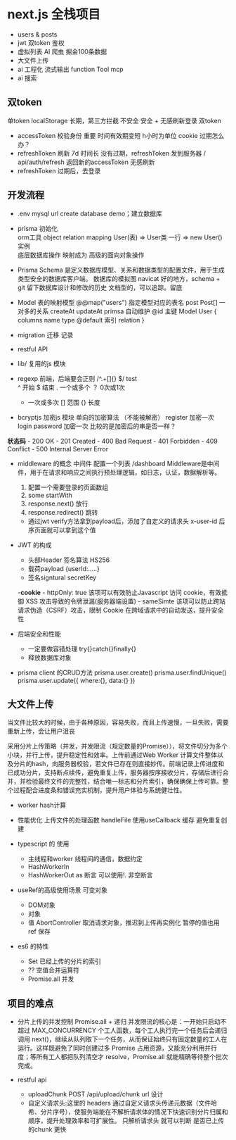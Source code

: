 # next.js 全栈项目

- users & posts 
- jwt 双token 鉴权
- 虚拟列表 
    AI 爬虫 掘金100条数据
- 大文件上传
- ai 工程化
    流式输出
    function Tool
    mcp
- ai 搜索

## 双token 
单token localStorage 长期，第三方拦截 不安全
安全 + 无感刷新登录
双token 
- accessToken 校验身份 重要 时间有效期变短 h小时为单位 cookie
    过期怎么办？
- refreshToken 刷新 7d 时间长
    没有过期，refreshToken 发到服务器 / api/auth/refresh 
    返回新的accessToken 无感刷新
- refreshToken 过期后，去登录


## 开发流程
- .env 
    mysql url 
    create database demo；建立数据库
- prisma 初始化  
    orm工具
    object relation mapping
    User(表) => User类
    一行  =>  new User() 实例          
    底层数据库操作 映射成为 高级的面向对象操作 
- Prisma Schema 是定义数据库模型、关系和数据类型的配置文件，用于生成类型安全的数据库客户端。
    数据库的模拟图
    navicat 好的地方，schema + git 留下数据库设计和修改的历史
    文档型的，可以追踪。留底

- Model 表的映射模型
    @@map("users") 指定模型对应的表名
    post Post[] 一对多的关系
    createAt updateAt primsa 自动维护
    @id 主键
    Model User {
        columns name type @default
        索引
        relation
    }

- migration 迁移
    记录 

- restful API
- lib/ 复用的js 模块
- regexp
    前端，后端要会正则
    /^.+[]{} $/ test  
    ^ 开始
    $ 结束
    . 一个或多个
    ？ 0次或1次
    + 一次或多次
    [] 范围 
    {} 长度
- bcryptjs 加密js 模块 单向的加密算法 （不能被解密）
    register 加密一次
    login password 加密一次
    比较的是加密后的串是否一样？

**状态码**
    - 200 OK
    - 201 Created
    - 400 Bad Request
    - 401 Forbidden
    - 409 Conflict
    - 500 Internal Server Error

- middleware 的概念
    中间件 配置一个列表
    /dashboard 
    Middleware是中间件，用于在请求和响应之间执行预处理逻辑，如日志，认证，数据解析等。
    1. 配置一个需要登录的页面数组
    2. some startWith
    3. response.next() 放行
    4. response.redirect() 跳转

    - 通过jwt verify方法拿到payload后，添加了自定义的请求头
        x-user-id 
        后序页面就可以拿到这个值
        

- JWT 的构成
    - 头部Header
        签名算法 HS256 
    - 载荷payload
        {userId:.....}
    - 签名signtural
        secretKey

    -**cookie**
        - httpOnly: true
        该项可以有效防止Javascript 访问 cookie，有效抵御 XSS 攻击导致的令牌泄漏(服务器端设置)
        - sameSimte
        该项可以防止跨站请求伪造（CSRF）攻击，限制 Cookie 在跨域请求中的自动发送，提升安全性


- 后端安全和性能
    - 一定要做容错处理 
        try{}catch{}finally{}
    - 释放数据库对象
- prisma client 的CRUD方法
    prisma.user.create()
    prisma.user.findUnique()
    prisma.user.update({
        where:{},
        data:{}
    })







## 大文件上传
当文件比较大的时候，由于各种原因，容易失败，而且上传速慢，一旦失败，需要重新上传，会让用户沮丧

采用分片上传策略（并发，并发限流（规定数量的Promise）），将文件切分为多个小块，并行上传，提升稳定性和效率。上传前通过Web Worker 计算文件整体以及分片的hash，向服务器校验，若文件已存在则直接妙传。前端记录上传进度和已成功分片，支持断点续传，避免重复上传，服务器按序接收分片，存储后进行合并，并检验最终文件的完整性，结合唯一标志和分片索引，确保确保上传可靠。整个过程配合进度条和错误充实机制，提升用户体验与系统健壮性。

- worker hash计算
- 性能优化 
    上传文件的处理函数 handleFile 使用useCallback 缓存 避免重复创建
- typescript 的 使用
    - 主线程和worker 线程间的通信，数据约定
    - HashWorkerIn
    - HashWorkerOut 
    as 断言 可以使用!. 非空断言

- useRef的高级使用场景
    可变对象
    - DOM对象
    - 对象
    - 值
    AbortController 取消请求对象，推迟到上传再实例化
    暂停的值也用 ref 保存


- es6 的特性
    - Set 已经上传的分片的索引
    - ?? 空值合并运算符
    - Promise.all 并发

## 项目的难点
- 分片上传的并发控制
    Promise.all + 递归 
    并发限流的核心是：一开始只启动不超过 MAX_CONCURRENCY 个工人函数，每个工人执行完一个任务后会递归调用 next()，继续从队列取下一个任务，从而保证始终只有固定数量的工人在运行。这样既避免了同时创建过多 Promise 占用资源，又能充分利用并行度；等所有工人都把队列清空才 resolve，Promise.all 就能精确等待整个批次完成。

- restful api
    - uploadChunk POST /api/upload/chunk url 设计
    - 自定义请求头:这里的 headers 通过自定义请求头传递元数据（文件哈希、分片序号），使服务端能在不解析请求体的情况下快速识别分片归属和顺序，提升处理效率和可扩展性。
    只解析请求头 就可以判断 是否已上传的chunk 更快 



